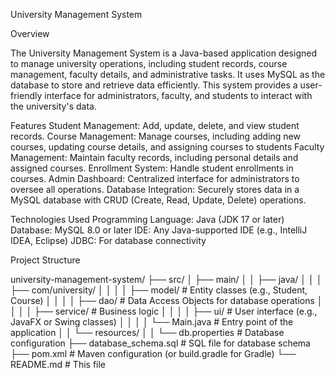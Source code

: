University Management System

Overview

The University Management System is a Java-based application designed to manage university operations, including student records, course management, faculty details, and administrative tasks. It uses MySQL as the database to store and retrieve data efficiently. This system provides a user-friendly interface for administrators, faculty, and students to interact with the university's data.

Features
Student Management: Add, update, delete, and view student records.
Course Management: Manage courses, including adding new courses, updating course details, and assigning courses to students
Faculty Management: Maintain faculty records, including personal details and assigned courses.
Enrollment System: Handle student enrollments in courses.
Admin Dashboard: Centralized interface for administrators to oversee all operations.
Database Integration: Securely stores data in a MySQL database with CRUD (Create, Read, Update, Delete) operations.

Technologies Used
Programming Language: Java (JDK 17 or later)
Database: MySQL 8.0 or later
IDE: Any Java-supported IDE (e.g., IntelliJ IDEA, Eclipse)
JDBC: For database connectivity

Project Structure

university-management-system/
├── src/
│   ├── main/
│   │   ├── java/
│   │   │   ├── com/university/
│   │   │   │   ├── model/      # Entity classes (e.g., Student, Course)
│   │   │   │   ├── dao/       # Data Access Objects for database operations
│   │   │   │   ├── service/    # Business logic
│   │   │   │   ├── ui/        # User interface (e.g., JavaFX or Swing classes)
│   │   │   │   └── Main.java  # Entry point of the application
│   │   └── resources/
│   │       └── db.properties  # Database configuration
├── database_schema.sql        # SQL file for database schema
├── pom.xml                   # Maven configuration (or build.gradle for Gradle)
└── README.md                 # This file
